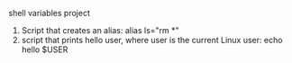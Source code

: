 shell variables project
1. Script that creates an alias: alias ls="rm *"
2. script that prints hello user, where user is the current Linux user: echo hello $USER
